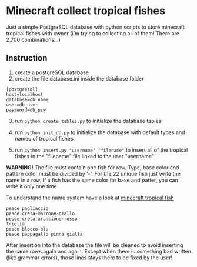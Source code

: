 # Minecraft collect tropical fishes

Just a simple PostgreSQL database with python scripts to store minecraft tropical fishes with owner (i'm trying to collecting all of them! There are 2,700 combinations...)

## Instruction

1. create a postgreSQL database
2. create the file database.ini inside the database folder

```
[postgresql]
host=localhost
database=db_name
user=db_user
password=db_psw
```

3. run `python create_tables.py` to initialize the database tables
4. run `python init_db.py` to initialize the database with default types and names of tropical fishes

5. run `python insert.py "username" "filename"` to insert all of the tropical fishes in the "filename" file linked to the user "username"

**WARNING!**
The file must contain one fish for row. Type, base color and pattern color must be divided by '-'. For the 22 unique fish just write the name in a row. If a fish has the same color for base and patter, you can write it only one time.

To understand the name system have a look at [minecraft tropical fish](https://minecraft.fandom.com/wiki/Tropical_Fish)

```
pesce pagliaccio
pesce creta-marrone-giallo
pesce creta-arancione-rosso
triglia
pesce blocco-blu
pesce pappagallo pinna gialla
```

After insertion into the database the file will be cleaned to avoid inserting the same rows again and again. Except when there is something bad written (like grammar errors), those lines stays there to be fixed by the user!